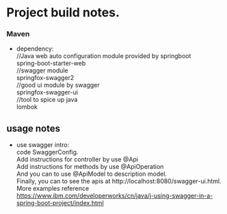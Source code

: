 # Project build notes.
### Maven
+ dependency:   
//Java web auto configuration module provided by springboot   
spring-boot-starter-web  
//swagger module   
springfox-swagger2   
//good ui module by swagger   
springfox-swagger-ui   
//tool to spice up java  
lombok
## usage notes
+ use swagger intro:   
code SwaggerConfig.   
Add instructions for controller by use @Api   
Add instructions for methods by use @ApiOperation  
And you can to use @ApiModel to description model.   
Finally, you can to see the apis at http://localhost:8080/swagger-ui.html.   
More examples reference https://www.ibm.com/developerworks/cn/java/j-using-swagger-in-a-spring-boot-project/index.html